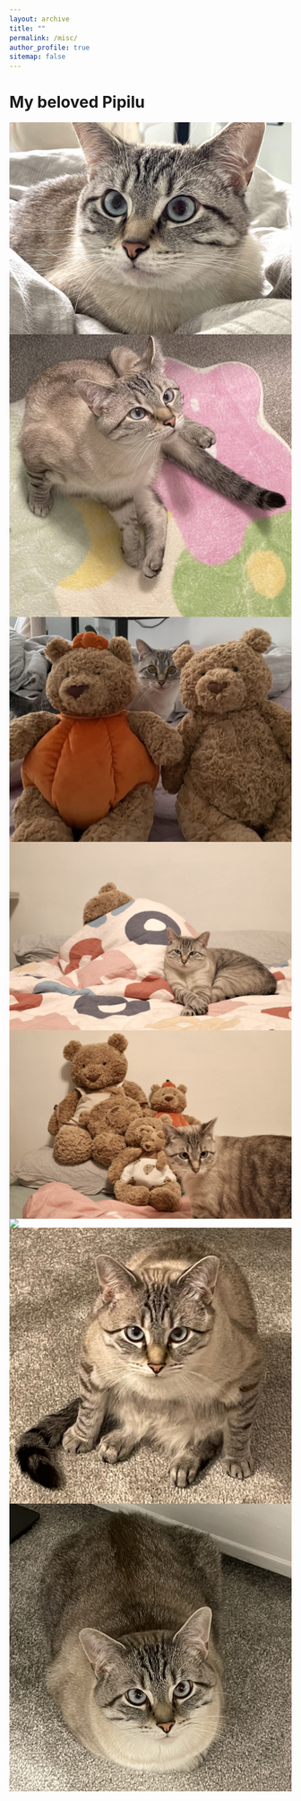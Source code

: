 ```yaml
---
layout: archive
title: ""
permalink: /misc/
author_profile: true
sitemap: false
---
```



My beloved Pipilu
===

<img src="../images/pipilu/pipilu1.jpg" style="float: left; margin-right: 10px;" />
<img src="../images/pipilu/pipilu2.jpg" style="float: left; margin-right: 10px;" />
<img src="../images/pipilu/pipilu3.jpg" style="float: left; margin-right: 10px;" />
<img src="../images/pipilu/pipilu4.jpg" style="float: left; margin-right: 10px;" />
<img src="../images/pipilu/pipilu5.jpg" style="float: left; margin-right: 10px;" />
<img src="../images/pipilu/pipilu6.jpg" style="float: left; margin-right: 10px;" />
<img src="../images/pipilu/pipilu8.jpg" style="float: left; margin-right: 10px;" />
<img src="../images/pipilu/pipilu9.jpg" style="float: left; margin-right: 10px;" />

